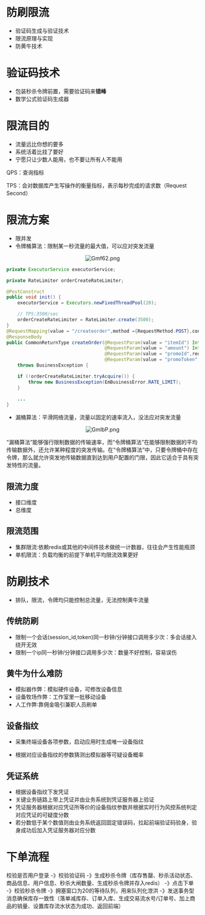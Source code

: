 # 防刷限流

- 验证码生成与验证技术
- 限流原理与实现
- 防黄牛技术

# 验证码技术

- 包装秒杀令牌前置，需要验证码来**错峰**
- 数学公式验证码生成器

# 限流目的

- 流量远比你想的要多
- 系统活着比挂了要好
- 宁愿只让少数人能用，也不要让所有人不能用

QPS：查询指标

TPS：会对数据库产生写操作的衡量指标，表示每秒完成的请求数（Request Second）

# 限流方案

- 限并发
- 令牌桶算法：限制某一秒流量的最大值，可以应对突发流量

<center><img src="https://ss.im5i.com/2021/08/01/Gmf62.png" alt="Gmf62.png" border="0" /></center>

```java
private ExecutorService executorService;

private RateLimiter orderCreateRateLimiter;

@PostConstruct
public void init() {
    executorService = Executors.newFixedThreadPool(20);

    // TPS:3500/sec
    orderCreateRateLimiter = RateLimiter.create(3500);
}
@RequestMapping(value = "/createorder",method ={RequestMethod.POST},consumes = {CONTEND_TYPE_FROMED})
@ResponseBody
public CommonReturnType createOrder(@RequestParam(value = "itemId") Integer itemId,
                                    @RequestParam(value = "amount") Integer amount,
                                    @RequestParam(value = "promoId",required = false) Integer promoId,  //required = false如果不传promoId则为平时的价格
                                    @RequestParam(value = "promoToken", required = false) String promoToken)
    throws BusinessException {

    if (!orderCreateRateLimiter.tryAcquire()) {
        throw new BusinessException(EmBusinessError.RATE_LIMIT);
    }
    
    ...
}
```



- 漏桶算法：平滑网络流量，流量以固定的速率流入，没法应对突发流量

<center><img src="https://ss.im5i.com/2021/08/01/GmlbP.png" alt="GmlbP.png" border="0" /></center>

“漏桶算法”能够强行限制数据的传输速率，而“令牌桶算法”在能够限制数据的平均传输数据外，还允许某种程度的突发传输。在“令牌桶算法”中，只要令牌桶中存在令牌，那么就允许突发地传输数据直到达到用户配置的门限，因此它适合于具有突发特性的流量。

## 限流力度

- 接口维度
- 总维度

## 限流范围

- 集群限流∶依赖redis或其他的中间件技术做统一计数器，往往会产生性能瓶颈
- 单机限流：负载均衡的前提下单机平均限流效果更好

# 防刷技术

- 排队，限流，令牌均只能控制总流量，无法控制黄牛流量

## 传统防刷

- 限制一个会话(session_id,token)同一秒钟/分钟接口调用多少次：多会话接入绕开无效
- 限制一个ip同一秒钟/分钟接口调用多少次：数量不好控制，容易误伤

## 黄牛为什么难防

- 模拟器作弊：模拟硬件设备，可修改设备信息
- 设备牧场作弊：工作室里一批移动设备
- 人工作弊∶靠佣金吸引兼职人员刷单

## 设备指纹

- 采集终端设备各项参数，启动应用时生成唯一设备指纹

- 根据对应设备指纹的参数猜测出模拟器等可疑设备概率

## 凭证系统

- 根据设备指纹下发凭证
- 关键业务链路上带上凭证并由业务系统到凭证服务器上验证
- 凭证服务器根据对应凭证所等价的设备指纹参数并根据实时行为风控系统判定对应凭证的可疑度分数
- 若分数低于某个数值则由业务系统返回固定错误码，拉起前端验证码验身，验身成功后加入凭证服务器对应分数

# 下单流程

校验是否用户登录 -》校验验证码 -》生成秒杀令牌（库存售罄、秒杀活动状态、商品信息、用户信息、秒杀大闸数量、生成秒杀令牌并存入redis） -》点击下单 -》校验秒杀令牌  -》拥塞窗口为20的等待队列，用来队列化泄洪 -》发送事务型消息确保库存一致性（落单减库存、订单入库、生成交易流水号/订单号、加上商品的销量、设置库存流水状态为成功、返回前端）